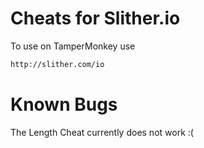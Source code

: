 # Cheats for Slither.io

To use on TamperMonkey use

```sh
http://slither.com/io
```
# Known Bugs

The Length Cheat currently does not work :(
